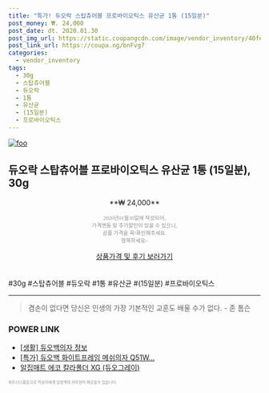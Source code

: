 ```yaml
--- 
title: "특가! 듀오락 스탑츄어블 프로바이오틱스 유산균 1통 (15일분)" 
post_money: ₩. 24,000 
post_date: dt. 2020.01.30 
post_img_url: https://static.coupangcdn.com/image/vendor_inventory/40fe/e843a53453d01fa866ee385d722ba605de6be286689ed96401b3b7ff8528.png 
post_link_url: https://coupa.ng/bnFvg7 
categories: 
  - vendor_inventory 
tags: 
  - 30g 
  - 스탑츄어블 
  - 듀오락 
  - 1통 
  - 유산균 
  - (15일분) 
  - 프로바이오틱스 
--- 
```

[![foo](https://static.coupangcdn.com/image/vendor_inventory/40fe/e843a53453d01fa866ee385d722ba605de6be286689ed96401b3b7ff8528.png)](https://coupa.ng/bnFvg7) 

## 듀오락 스탑츄어블 프로바이오틱스 유산균 1통 (15일분), 30g 
<p style="text-align: center;">**₩ 24,000**</p> 
<p style="text-align: center;"><span style="color: #898c8f; font-family: Georgia,Times,serif; font-size: 0.75em;">2020년01월30일에 작성되어, <br>가격변동 및 추가할인이 있을 수 있으니,<br> 상품 가격을 꼭!확인해주세요.<br>행복하세요~</span> 
</p>	 
<div markdown="0" style="text-align: center;"><a href="https://coupa.ng/bnFvg7" class="btn btn--success">상품가격 및 후기 보러가기</a></div> 
<br><br> 
  #30g #스탑츄어블 #듀오락 #1통 #유산균 #(15일분) #프로바이오틱스 
<hr> 

> 겸손이 없다면 당신은 인생의 가장 기본적인 교훈도 배울 수가 없다. - 존 톰슨 


### POWER LINK

* <a href="https://blog.naver.com/sakai111/221765133025" target="_blank"> [생활] 듀오백의자 정보 </a>
* <a href="https://blog.naver.com/sakai111/221788245491" target="_blank">[특가] 듀오백 화이트프레임 메쉬의자 Q51W...</a>
* <a href="https://blog.naver.com/sakai111/221785065757" target="_blank">알집매트 에코 칼라폴더 XG (듀오그레이)</a>

<span style="color: #898c8f; font-family: Georgia,Times,serif; font-size: 0.55em;">파트너스활동으로 작성자에게 일정액의 커미션이 제공될수 있습니다.</span> 

